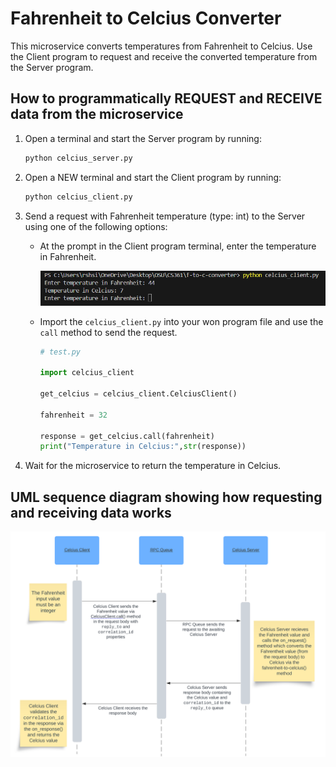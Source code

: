 # Fahrenheit to Celcius Converter

This microservice converts temperatures from Fahrenheit to Celcius. Use the Client program to request and receive the converted temperature from the Server program.

## How to programmatically REQUEST and RECEIVE data from the microservice

1. Open a terminal and start the Server program by running:

    ```sh
    python celcius_server.py
    ```

2. Open a NEW terminal and start the Client program by running:

    ```sh
    python celcius_client.py
    ```

3. Send a request with Fahrenheit temperature (type: int) to the Server using one of the following options:

    * At the prompt in the Client program terminal, enter the temperature in Fahrenheit.

        ![sample-client-cli](sample-client-cli-call.png)

    * Import the `celcius_client.py` into your won program file and use the `call` method to send the request.

        ```py
        # test.py

        import celcius_client

        get_celcius = celcius_client.CelciusClient()

        fahrenheit = 32

        response = get_celcius.call(fahrenheit)
        print("Temperature in Celcius:",str(response))

        ```

4. Wait for the microservice to return the temperature in Celcius.

## UML sequence diagram showing how requesting and receiving data works

![UML](sequence-diagram.svg)
